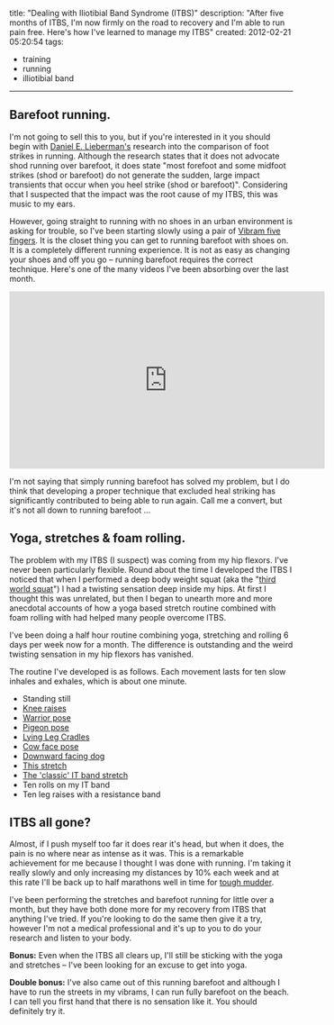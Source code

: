 title: "Dealing with Iliotibial Band Syndrome (ITBS)"
description: "After five months of ITBS, I'm now firmly on the road to recovery and I'm able to run pain free. Here's how I've learned to manage my ITBS"
created: 2012-02-21 05:20:54
tags:
  - training
  - running
  - illiotibial band
---


## Barefoot running.

I'm not going to sell this to you, but if you're interested in it you should begin with [Daniel E. Lieberman's][0] research into the comparison of foot strikes in running. Although the research states that it does not advocate shod running over barefoot, it does state "most forefoot and some midfoot strikes (shod or barefoot) do not generate the sudden, large impact transients that occur when you heel strike (shod or barefoot)". Considering that I suspected that the impact was the root cause of my ITBS, this was music to my ears.

However, going straight to running with no shoes in an urban environment is asking for trouble, so I've been starting slowly using a pair of [Vibram five fingers][2]. It is the closet thing you can get to running barefoot with shoes on. It is a completely different running experience. It is not as easy as changing your shoes and off you go  &ndash; running barefoot requires the correct technique. Here's one of the many videos I've been absorbing over the last month.

<iframe width="560" height="315" src="http://www.youtube.com/embed/Jio7DK15Q1E" frameborder="0" allowfullscreen></iframe>

I'm not saying that simply running barefoot has solved my problem, but I do think that developing a proper technique that excluded heal striking has significantly contributed to being able to run again. Call me a convert, but it's not all down to running barefoot &hellip;

## Yoga, stretches & foam rolling.

The problem with my ITBS (I suspect) was coming from my hip flexors. I've never been particularly flexible. Round about the time I developed the ITBS I noticed that when I performed a deep body weight squat (aka the "[third world squat][3]") I had a twisting sensation deep inside my hips. At first I thought this was unrelated, but then I began to unearth more and more anecdotal accounts of how a yoga based stretch routine combined with foam rolling with had helped many people overcome ITBS.

I've been doing a half hour routine combining yoga, stretching and rolling 6 days per week now for a month. The difference is outstanding and the weird twisting sensation in my hip flexors has vanished.

The routine I've developed is as follows. Each movement lasts for ten slow inhales and exhales, which is about one minute.

* Standing still
* [Knee raises][4]
* [Warrior pose][5]
* [Pigeon pose][6]
* [Lying Leg Cradles][7]
* [Cow face pose][8]
* [Downward facing dog][9]
* [This stretch][10]
* [The 'classic' IT band stretch][11]
* Ten rolls on my IT band
* Ten leg raises with a resistance band

## ITBS all gone?

Almost, if I push myself too far it does rear it's head, but when it does, the pain is no where near as intense as it was. This is a remarkable achievement for me because I thought I was done with running. I'm taking it really slowly and only increasing my distances by 10% each week and at this rate I'll be back up to half marathons well in time for [tough mudder][12].

I've been performing the stretches and barefoot running for little over a month, but they have both done more for my recovery from ITBS that anything I've tried. If you're looking to do the same then give it a try, however I'm not a medical professional and it's up to you to do your research and listen to your body.

**Bonus:** Even when the ITBS all clears up, I'll still be sticking with the yoga and stretches &ndash; I've been looking for an excuse to get into yoga. 

**Double bonus:** I've also came out of this running barefoot and although I have to run the streets in my vibrams, I can run fully barefoot on the beach. I can tell you first hand that there is no sensation like it. You should definitely try it.





[0]: https://en.wikipedia.org/wiki/Iliotibial_tract
[1]: http://www.barefootrunning.fas.harvard.edu/index.html
[2]: http://www.vibramfivefingers.it/product_details.aspx?model=KOMODOSPORT
[3]: http://www.t-nation.com/free_online_article/sports_body_training_performance/the_thirdworld_squat
[4]: http://www.daily-health.org/wp-content/uploads/2010/02/29125061.jpg
[5]: http://christinethompson-blog.com/wp-content/uploads/2009/02/yoga-pose-warrior-1.jpg
[6]: http://www.yogajournal.com/media/originals/2845-32.jpg
[7]: http://books.google.co.uk/books?id=2AQZJW8yRpgC&lpg=PA39&ots=I6BnvPGHL7&dq=lying%20leg%20cradles&pg=PA39#v=onepage&q=lying%20leg%20cradles&f=false
[8]: http://www.yogajournal.com/media/originals/BASICS_206_Gomukhasana_248.jpg
[9]: http://www.essential-yoga-for-men.com/images/downward-facing-dog.jpg
[10]: http://runningtimes.com/rt/images/200405/IT%20Band%20photos%20stretch%203.jpg
[11]: http://runningtimes.com/rt/images/200405/IT%20Band%20stretch%202.jpg
[12]: http://toughmudder.co.uk/events/scotland/